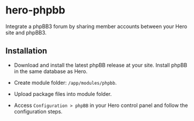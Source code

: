 hero-phpbb
===========

Integrate a phpBB3 forum by sharing member accounts between your Hero site and phpBB3.

## Installation

* Download and install the latest phpBB release at your site.  Install phpBB in the same database as Hero.

* Create module folder: `/app/modules/phpbb`.

* Upload package files into module folder.

* Access `Configuration > phpBB` in your Hero control panel and follow the configuration steps.
